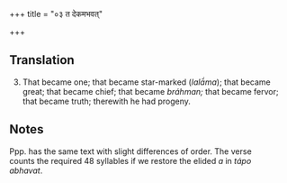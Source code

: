 +++
title = "०३ त देकमभवत्"

+++
## Translation
3. That became one; that became star-marked (*lalā́ma*); that became  
great; that became chief; that became *bráhman;* that became fervor;  
that became truth; therewith he had progeny.

## Notes
Ppp. has the same text with slight differences of order. The verse  
counts the required 48 syllables if we restore the elided *a* in *tápo  
abhavat*.
